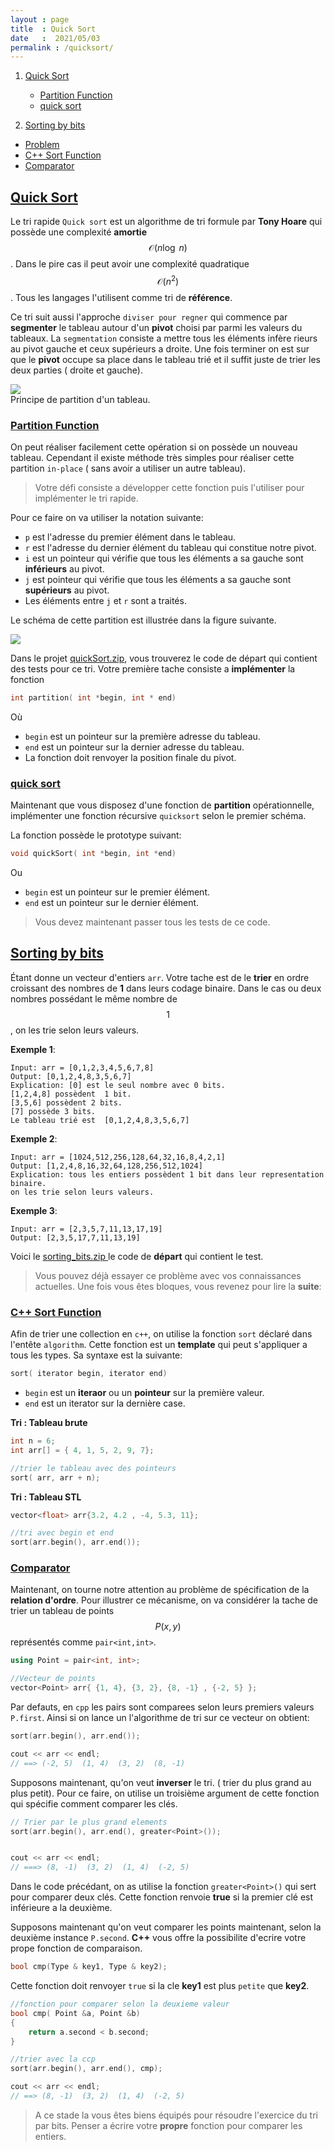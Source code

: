 ```yaml
---
layout : page
title  : Quick Sort
date   :  2021/05/03  
permalink : /quicksort/
---
```



1. [Quick Sort](#quicksort)
    - [Partition Function](#partition)
    - [quick sort](#quick)
    
2. [Sorting by bits](#bits)
- [Problem](#problem)
- [C++ Sort Function](#cppsort)
- [Comparator](#comparator)







## [Quick Sort](#quicksort)
<a name='quicksort'></a>

Le tri rapide `Quick sort` est un algorithme de tri formule par **Tony Hoare**
qui possède une complexité **amortie** $$ \mathcal{O}(n\log\;n)$$. Dans le pire
    cas il peut avoir une complexité quadratique $$\mathcal{O}(n^2)$$. Tous les
    langages l'utilisent comme tri de **référence**.


Ce tri suit aussi l'approche `diviser pour regner` qui commence par
**segmenter** le tableau autour d'un **pivot** choisi par parmi les valeurs du
tableaux. La `segmentation` consiste a mettre tous les éléments infère rieurs au
pivot  gauche et ceux supérieurs a droite. Une fois terminer on est sur que le
**pivot** occupe sa place dans le tableau trié et il suffit juste de trier les
deux parties ( droite et gauche).


<div class="fig figcenter fighighlight">
<img src="{{ site.url }}{{ site.baseurl}}/assignments/07_quicksort/partion_mecanism.png">
  <div class="figcaption">
  Principe de partition d'un tableau.
  </div>
</div>


### [Partition Function](#partition)
<a name='partition'></a>

On peut réaliser facilement cette opération si on possède un nouveau tableau.
Cependant il existe méthode très simples pour réaliser cette partition
`in-place` ( sans avoir a utiliser un autre tableau). 

> Votre défi consiste a développer cette fonction puis l'utiliser pour
implémenter le tri rapide.

Pour ce faire on va utiliser la notation suivante:


- `p` est l'adresse du premier élément dans le tableau.
- `r` est l'adresse du dernier élément du tableau qui constitue notre pivot.
- `i` est un pointeur qui vérifie que tous les éléments a sa gauche sont
**inférieurs** au pivot.
- `j` est pointeur qui vérifie que tous les éléments a sa gauche sont
**supérieurs** au pivot.
- Les éléments entre `j` et `r` sont a traités.

Le schéma de cette partition est illustrée dans la figure suivante.

<div class="figcenter fighighlight">
  <img src="{{ site.url }}{{ site.baseurl }}/assignments/07_quicksort/quick_sort.png">
</div>


Dans le projet <a href="{{ site.url }}{{site.baseurl}}/assignments/07_quicksort/quicksort.zip"> quickSort.zip</a>, vous trouverez le code de départ qui contient des tests pour ce tri. Votre première tache consiste a **implémenter** la fonction 


```cpp
int partition( int *begin, int * end)
```

Où

- `begin` est un pointeur sur la première adresse du tableau.
- `end` est un pointeur sur la dernier adresse du tableau.
- La fonction doit renvoyer la position  finale du pivot.



### [quick sort](#quick)
<a name='quick'></a>


Maintenant que vous disposez d'une fonction de **partition** opérationnelle,
implémenter une fonction récursive `quicksort` selon le premier schéma.

La fonction possède le prototype suivant:

```cpp
void quickSort( int *begin, int *end)
```

Ou

- `begin` est un pointeur sur le premier élément.
- `end` est un pointeur sur le dernier élément.

> Vous devez maintenant passer tous les tests de ce code.




## [Sorting by bits](#bits)
<a name='bits'></a>

Étant donne un vecteur d'entiers `arr`. Votre tache est de le **trier** en ordre
croissant des nombres de **1** dans leurs codage binaire.  Dans le cas ou deux
nombres possédant le même nombre de $$1$$, on les trie selon leurs valeurs.

**Exemple 1**:


```shell
Input: arr = [0,1,2,3,4,5,6,7,8]
Output: [0,1,2,4,8,3,5,6,7]
Explication: [0] est le seul nombre avec 0 bits.
[1,2,4,8] possèdent  1 bit.
[3,5,6] possèdent 2 bits.
[7] possède 3 bits.
Le tableau trié est  [0,1,2,4,8,3,5,6,7]
```


**Exemple 2**:

```shell
Input: arr = [1024,512,256,128,64,32,16,8,4,2,1]
Output: [1,2,4,8,16,32,64,128,256,512,1024]
Explication: tous les entiers possèdent 1 bit dans leur representation binaire.
on les trie selon leurs valeurs.
```

**Exemple 3**:

```shell
Input: arr = [2,3,5,7,11,13,17,19]
Output: [2,3,5,17,7,11,13,19]
```

Voici le <a href="{{ site.url }}{{site.baseurl}}/assignments/07_quicksort/sorting_bits.zip"> sorting_bits.zip </a> le code de **départ** qui contient le test.


> Vous pouvez déjà essayer ce problème avec vos connaissances actuelles. Une
fois vous êtes bloques, vous revenez pour lire la **suite**:


### [C++ Sort Function](#cppsort)
<a name='cppsort'></a>

Afin de trier une collection en `c++`, on utilise la fonction `sort` déclaré
dans l'entête `algorithm`. Cette fonction est un **template** qui peut
s'appliquer a tous les types. Sa syntaxe est la suivante:

```cpp
sort( iterator begin, iterator end)
```

- `begin` est un **iteraor** ou un **pointeur** sur la première valeur.
- `end` est un iterator sur la dernière case.


**Tri : Tableau brute**

```cpp
int n = 6;
int arr[] = { 4, 1, 5, 2, 9, 7};

//trier le tableau avec des pointeurs
sort( arr, arr + n);
```


**Tri : Tableau STL**

```cpp
vector<float> arr{3.2, 4.2 , -4, 5.3, 11};

//tri avec begin et end
sort(arr.begin(), arr.end());

```

###  [Comparator](#comparator)
<a name='comparator'></a>

Maintenant, on tourne notre attention au problème de spécification de la
**relation d'ordre**. Pour illustrer ce mécanisme, on va considérer la tache de
trier un tableau de points $$P(x,y)$$ représentés comme `pair<int,int>`.


```cpp
using Point = pair<int, int>;

//Vecteur de points
vector<Point> arr{ {1, 4}, {3, 2}, {8, -1} , {-2, 5} };
```

Par defauts, en `cpp` les pairs sont comparees selon leurs premiers valeurs
`P.first`. Ainsi si on lance un l'algorithme de tri sur ce vecteur on obtient:

```cpp
sort(arr.begin(), arr.end());

cout << arr << endl;
// ==> (-2, 5)  (1, 4)  (3, 2)  (8, -1)
```


Supposons maintenant, qu'on veut  **inverser** le tri. ( trier du plus grand au
plus petit). Pour ce faire, on utilise un troisième argument de cette fonction
qui spécifie comment comparer les clés. 


```cpp
// Trier par le plus grand elements
sort(arr.begin(), arr.end(), greater<Point>());


cout << arr << endl;
// ===> (8, -1)  (3, 2)  (1, 4)  (-2, 5)
```
Dans le code précédant, on as utilise la fonction `greater<Point>()` qui sert
pour comparer deux clés. Cette fonction renvoie **true** si la premier clé est
inférieure a la deuxième.


Supposons maintenant qu'on veut comparer les points maintenant, selon la
deuxième instance `P.second`. **C++** vous offre la possibilite d'ecrire votre
prope fonction de comparaison.

```cpp
bool cmp(Type & key1, Type & key2);
```

Cette fonction doit renvoyer `true` si la cle **key1** est plus `petite` que
**key2**.

```cpp
//fonction pour comparer selon la deuxieme valeur
bool cmp( Point &a, Point &b)
{
    return a.second < b.second;
}

//trier avec la ccp
sort(arr.begin(), arr.end(), cmp);

cout << arr << endl;
// ==> (8, -1)  (3, 2)  (1, 4)  (-2, 5)
```


> A ce stade la vous êtes biens équipés pour résoudre l'exercice du tri par
bits. Penser a écrire votre **propre** fonction pour comparer les entiers.




